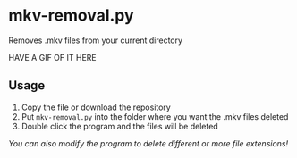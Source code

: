 # mkv-removal.py
Removes .mkv files from your current directory

HAVE A GIF OF IT HERE

## Usage 
1. Copy the file or download the repository
2. Put `mkv-removal.py` into the folder where you want the .mkv files deleted
3. Double click the program and the files will be deleted

*You can also modify the program to delete different or more file extensions!*
